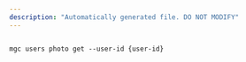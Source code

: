 ```yaml
---
description: "Automatically generated file. DO NOT MODIFY"
---
```


```cli

mgc users photo get --user-id {user-id}

```